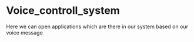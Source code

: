 # Voice_controll_system

Here we can open applications which are there
in our system based on our voice message

